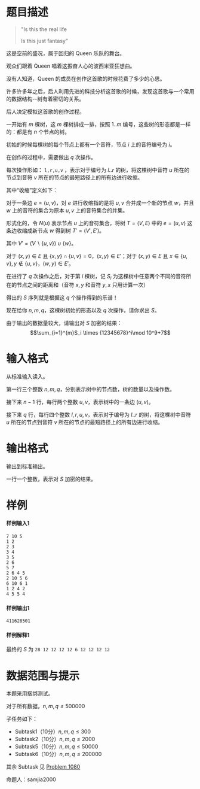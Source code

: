 
# 题目描述

> "Is this the real life
>
> Is this just fantasy"

这是空前的盛况，属于回归的 Queen 乐队的舞台。

观众们跟着 Queen 唱着这振奋人心的波西米亚狂想曲。

没有人知道，Queen 的成员在创作这首歌的时候花费了多少的心思。

许多许多年之后，后人利用先进的科技分析这首歌的时候，发现这首歌与一个常用的数据结构--树有着密切的关系。

后人决定模拟这首歌的创作过程。

一开始有 $m$ 棵树，这 $m$ 棵树排成一排，按照 $1..m$ 编号，这些树的形态都是一样的：都是有 $n$ 个节点的树。

初始的时候每棵树的每个节点上都有一个音符，节点 $i$ 上的音符编号为 $i$。

在创作的过程中，需要做出 $q$ 次操作。

每次操作形如： `l,r,u,v` ，表示对于编号为 $l..r$ 的树，将这棵树中音符 $u$ 所在的节点到音符 $v$ 所在的节点的最短路径上的所有边进行收缩。

其中“收缩”定义如下：

对于一条边 $e=(u,v)$，对 $e$ 进行收缩指的是将 $u,v$ 合并成一个新的节点 $w$，并且 $w$ 上的音符的集合为原本 $u,v$ 上的音符集合的并集。

形式化的，令 $N(u)$ 表示节点 $u$ 上的音符集合，将树 $T=(V,E)$ 中的 $e=(u,v)$ 这条边收缩成新节点 $w$ 得到树 $T'=(V',E')$。

其中 $V'=(V \backslash \{ u,v \}) \cup \{w\}$。

对于 $(x,y) \in E$ 且 $\{ x,y \} \cap \{u,v\}=0$，$(x,y)\in E'$；对于 $(x,y)\in E$ 且 $x \in \{u,v\},y \notin \{u,v \}$，$(w,y)\in E'$。

在进行了 $q$ 次操作之后，对于第 $i$ 棵树，记 $S_i$ 为这棵树中任意两个不同的音符所在的节点之间的距离和（音符 $x,y$ 和音符 $y,x$ 只用计算一次）

得出的 $S$ 序列就是根据这 $q$ 个操作得到的乐谱！

现在给你 $n,m,q$，这棵树初始的形态以及 $q$ 次操作，请你求出 $S$。

由于输出的数据量较大，请输出对 $S$ 加密的结果：
$$\sum_{i=1}^{m}S_i \times {12345678}^i\mod 10^9+7$$


# 输入格式

从标准输入读入。

第一行三个整数 $n,m,q$，分别表示树中的节点数，树的数量以及操作数。

接下来 $n-1$ 行，每行两个整数 $u,v$，表示树中的一条边 $(u,v)$。

接下来 $q$ 行，每行四个整数 $l,r,u,v$，表示对于编号为 $l..r$ 的树，将这棵树中音符 $u$ 所在的节点到音符 $v$ 所在的节点的最短路径上的所有边进行收缩。

# 输出格式

输出到标准输出。

一行一个整数，表示对 $S$ 加密的结果。

# 样例

#### 样例输入1
```plain
7 10 5
1 2
2 3
3 4
3 5
2 6
5 7
2 6 4 5
2 10 5 6
6 10 6 1
1 2 4 2
4 5 5 4
```

#### 样例输出1
```plain
411628501
```

#### 样例解释1

最终的 $S$ 为 `28 12 12 12 12 6 12 12 12 12`

# 数据范围与提示

本题采用捆绑测试。

对于所有数据，$n,m,q\le 500000$

子任务如下：

- Subtask1（10分）$n,m,q\le 300$
- Subtask2（10分）$n,m,q\le 2000​$
- Subtask5（10分）$n,m,q\le 50000$
- Subtask6（10分）$n,m,q\le 200000$

其余 Subtask 见 [Problem 1080](/problem/1080)

命题人：samjia2000

